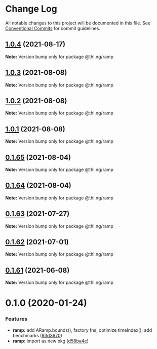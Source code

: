 # Change Log

All notable changes to this project will be documented in this file.
See [Conventional Commits](https://conventionalcommits.org) for commit guidelines.

## [1.0.4](https://github.com/thi-ng/umbrella/compare/@thi.ng/ramp@1.0.3...@thi.ng/ramp@1.0.4) (2021-08-17)

**Note:** Version bump only for package @thi.ng/ramp





## [1.0.3](https://github.com/thi-ng/umbrella/compare/@thi.ng/ramp@1.0.2...@thi.ng/ramp@1.0.3) (2021-08-08)

**Note:** Version bump only for package @thi.ng/ramp





## [1.0.2](https://github.com/thi-ng/umbrella/compare/@thi.ng/ramp@1.0.1...@thi.ng/ramp@1.0.2) (2021-08-08)

**Note:** Version bump only for package @thi.ng/ramp





## [1.0.1](https://github.com/thi-ng/umbrella/compare/@thi.ng/ramp@0.1.65...@thi.ng/ramp@1.0.1) (2021-08-08)

**Note:** Version bump only for package @thi.ng/ramp





## [0.1.65](https://github.com/thi-ng/umbrella/compare/@thi.ng/ramp@0.1.64...@thi.ng/ramp@0.1.65) (2021-08-04)

**Note:** Version bump only for package @thi.ng/ramp





## [0.1.64](https://github.com/thi-ng/umbrella/compare/@thi.ng/ramp@0.1.63...@thi.ng/ramp@0.1.64) (2021-08-04)

**Note:** Version bump only for package @thi.ng/ramp





## [0.1.63](https://github.com/thi-ng/umbrella/compare/@thi.ng/ramp@0.1.62...@thi.ng/ramp@0.1.63) (2021-07-27)

**Note:** Version bump only for package @thi.ng/ramp





## [0.1.62](https://github.com/thi-ng/umbrella/compare/@thi.ng/ramp@0.1.61...@thi.ng/ramp@0.1.62) (2021-07-01)

**Note:** Version bump only for package @thi.ng/ramp





## [0.1.61](https://github.com/thi-ng/umbrella/compare/@thi.ng/ramp@0.1.60...@thi.ng/ramp@0.1.61) (2021-06-08)

**Note:** Version bump only for package @thi.ng/ramp





# 0.1.0 (2020-01-24)

### Features

* **ramp:** add ARamp.bounds(), factory fns, optimize timeIndex(), add benchmarks ([83d3670](https://github.com/thi-ng/umbrella/commit/83d3670c7322fd2b47c27e0bda896b9ab83ffd7c))
* **ramp:** import as new pkg ([d58ba4e](https://github.com/thi-ng/umbrella/commit/d58ba4ed4d2ba76ca9c748cf23fcd86a0ff9cca7))
